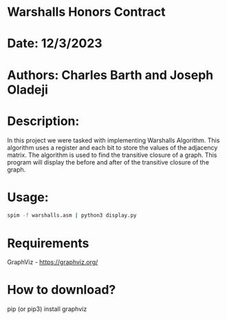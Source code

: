 # Warshalls Honors Contract

# Date: 12/3/2023

# Authors: Charles Barth and Joseph Oladeji

# Description:
In this project we were tasked with implementing Warshalls 
Algorithm. This algorithm uses a register and each bit to store the values of 
the adjacency matrix. The algorithm is used to find the transitive closure of 
a graph. This program will display the before and after of the transitive 
closure of the graph.

# Usage: 

```bash
spim -f warshalls.asm | python3 display.py  
```

# Requirements

GraphViz - https://graphviz.org/

# How to download?

pip (or pip3) install graphviz 
